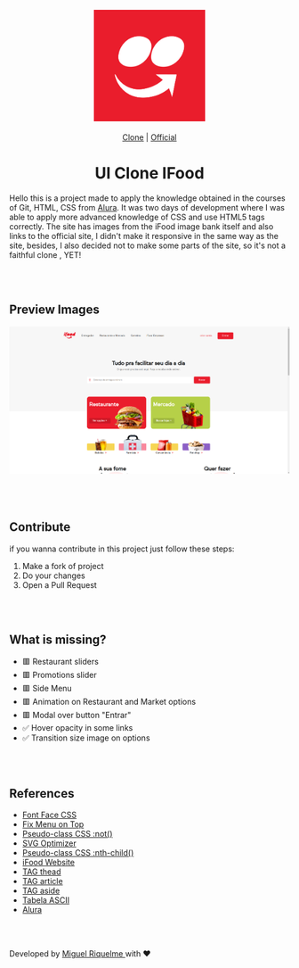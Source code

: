 <p align="center"><img width="200px" src=".github/logo.png"/><br> <br> <a href="https://miguelrisquelme.github.io/uiclone-ifood/" align="center">Clone</a> | <a href="https://www.ifood.com.br/" align="center">Official</a><br> </p>

<h1 align="center">UI Clone IFood</h1>

<p>
Hello this is a project made to apply the knowledge obtained in the courses of Git, HTML, CSS from <a href="https://www.alura.com.br/">Alura</a>. It was two days of development where I was able to apply more advanced knowledge of CSS and use HTML5 tags correctly. The site has images from the iFood image bank itself and also links to the official site, I didn't make it responsive in the same way as the site, besides, I also decided not to make some parts of the site, so it's not a faithful clone , YET!
</p>

<br>
<br>

## Preview Images

<img src=".github/print.png">

<br>
<br><br>
<br>

## Contribute

if you wanna contribute in this project just follow these steps:

1. Make a fork of project
2. Do your changes
3. Open a Pull Request

<br>
<br>

## What is missing?

- 🟥 Restaurant sliders
- 🟥 Promotions slider
- 🟥 Side Menu
- 🟥 Animation on Restaurant and Market options
- 🟥 Modal over button "Entrar"
- ✅ Hover opacity in some links
- ✅ Transition size image on options

<br>
      <br>

## References

- <a href="https://developer.mozilla.org/pt-BR/docs/Web/CSS/@font-face" target="_blank">Font Face CSS</a>
- <a href="https://www.eversondaluz.com.br/fixar-menu-no-topo-css" target="_blank">Fix Menu on Top</a>
- <a href="https://developer.mozilla.org/pt-BR/docs/Web/CSS/:not" target="_blank">Pseudo-class CSS :not()</a>
- <a href="https://jakearchibald.github.io/svgomg/" target="_blank">SVG Optimizer</a>
- <a href="https://developer.mozilla.org/pt-BR/docs/Web/CSS/:nth-child" target="_blank">Pseudo-class CSS :nth-child()</a>
- <a href="https://www.ifood.com.br/" target="_blank">iFood Website</a>
- <a href="https://www.w3schools.com/tags/tag_thead.asp" target="_blank">TAG thead</a>
- <a href="https://developer.mozilla.org/pt-BR/docs/Web/HTML/Element/aside" target="_blank">TAG article</a>
- <a href="https://developer.mozilla.org/pt-BR/docs/Web/HTML/Element/aside" target="_blank">TAG aside</a>
- <a href="https://web.fe.up.pt/~ee96100/projecto/Tabela%20ascii.htm" target="_blank">Tabela ASCII</a>
- <a href="https://cursos.alura.com.br/" target="_blank">Alura</a>

<br>
<br>

Developed by <a href="https://bit.ly/miguelrisquelme"> Miguel Riquelme </a>with ❤
